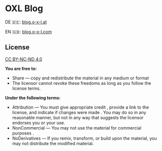 # OXL Blog

DE 🇩🇪: [blog.o-x-l.at](https://blog.o-x-l.at)

EN 🇬🇧: [blog.o-x-l.com](https://blog.o-x-l.com)


## License

[CC BY-NC-ND 4.0](https://creativecommons.org/licenses/by-nc-nd/4.0/)

**You are free to:**

* Share — copy and redistribute the material in any medium or format
* The licensor cannot revoke these freedoms as long as you follow the license terms.

**Under the following terms:**

* Attribution — You must give appropriate credit , provide a link to the license, and indicate if changes were made . You may do so in any reasonable manner, but not in any way that suggests the licensor endorses you or your use.
* NonCommercial — You may not use the material for commercial purposes .
* NoDerivatives — If you remix, transform, or build upon the material, you may not distribute the modified material. 
